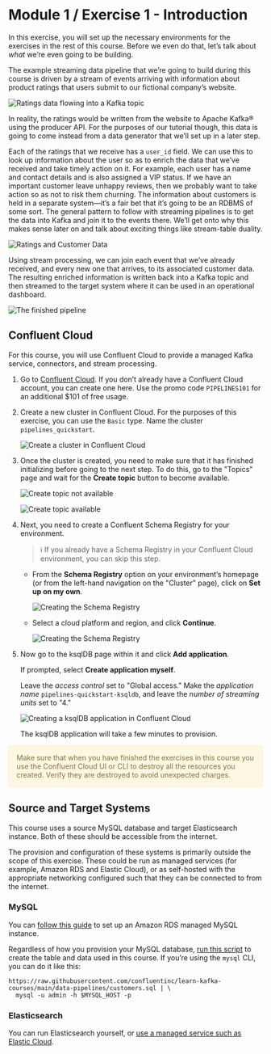 # Module 1 / Exercise 1 - Introduction

In this exercise, you will set up the necessary environments for the exercises in the rest of this course. Before we even do that, let’s talk about *what* we’re even going to be building.

The example streaming data pipeline that we’re going to build during this course is driven by a stream of events arriving with information about product ratings that users submit to our fictional company’s website.

![Ratings data flowing into a Kafka topic](images/dp01-01x-01.png)

In reality, the ratings would be written from the website to Apache Kafka® using the producer API. For the purposes of our tutorial though, this data is going to come instead from a data generator that we’ll set up in a later step.

Each of the ratings that we receive has a `user_id` field. We can use this to look up information about the user so as to enrich the data that we’ve received and take timely action on it. For example, each user has a name and contact details and is also assigned a VIP status. If we have an important customer leave unhappy reviews, then we probably want to take action so as not to risk them churning. The information about customers is held in a separate system—it’s a fair bet that it’s going to be an RDBMS of some sort. The general pattern to follow with streaming pipelines is to get the data into Kafka and join it to the events there. We’ll get onto why this makes sense later on and talk about exciting things like stream-table duality.

![Ratings and Customer Data](images/dp01-01x-02.png)

Using stream processing, we can join each event that we’ve already received, and every new one that arrives, to its associated customer data. The resulting enriched information is written back into a Kafka topic and then streamed to the target system where it can be used in an operational dashboard.

![The finished pipeline](images/dp01-01x-03.png)

## Confluent Cloud

For this course, you will use Confluent Cloud to provide a managed Kafka service, connectors, and stream processing.

1.  Go to [Confluent Cloud](https://www.confluent.io/confluent-cloud/tryfree). If you don’t already have a Confluent Cloud account, you can create one here. Use the promo code `PIPELINES101` for an additional $101 of free usage.

2.  Create a new cluster in Confluent Cloud. For the purposes of this exercise, you can use the `Basic` type. Name the cluster `pipelines_quickstart`.

    ![Create a cluster in Confluent Cloud](images/dp01-01-01.png)

3.  Once the cluster is created, you need to make sure that it has finished initializing before going to the next step. To do this, go to the "Topics" page and wait for the **Create topic** button to become available.

    ![Create topic not available](images/dp01-01-12.png)

    ![Create topic available](images/dp01-01-13.png)

4.  Next, you need to create a Confluent Schema Registry for your environment.

    > ℹ️ If you already have a Schema Registry in your Confluent Cloud environment, you can skip this step.

    -   From the **Schema Registry** option on your environment’s homepage (or from the left-hand navigation on the "Cluster" page), click on **Set up on my own**.

        ![Creating the Schema Registry](images/dp02-01-06.png)

    -   Select a cloud platform and region, and click **Continue**.

        ![Creating the Schema Registry](images/dp02-01-07.png)

5.  Now go to the ksqlDB page within it and click **Add application**.

    If prompted, select **Create application myself**.

    Leave the *access control* set to "Global access." Make the *application name* `pipelines-quickstart-ksqldb`, and leave the *number of streaming units* set to "4."

    ![Creating a ksqlDB application in Confluent Cloud](images/dp01-01-02.png)

    The ksqlDB application will take a few minutes to provision.

<div style="padding: 15px; border: 1px solid transparent; border-color: transparent; margin-bottom: 20px; border-radius: 4px; color: #8a6d3b;; background-color: #fcf8e3; border-color: #faebcc;">
Make sure that when you have finished the exercises in this course you use the Confluent Cloud UI or CLI to destroy all the resources you created. Verify they are destroyed to avoid unexpected charges.
</div>

## Source and Target Systems

This course uses a source MySQL database and target Elasticsearch instance. Both of these should be accessible from the internet.

The provision and configuration of these systems is primarily outside the scope of this exercise. These could be run as managed services (for example, Amazon RDS and Elastic Cloud), or as self-hosted with the appropriate networking configured such that they can be connected to from the internet.
### MySQL

You can [follow this guide](https://github.com/confluentinc/learn-kafka-courses/blob/main/data-pipelines/aws_rds_mysql.adoc) to set up an Amazon RDS managed MySQL instance.

Regardless of how you provision your MySQL database, [run this script](https://github.com/confluentinc/learn-kafka-courses/blob/main/data-pipelines/customers.sql) to create the table and data used in this course. If you’re using the `mysql` CLI, you can do it like this:

    https://raw.githubusercontent.com/confluentinc/learn-kafka-courses/main/data-pipelines/customers.sql | \
      mysql -u admin -h $MYSQL_HOST -p

### Elasticsearch

You can run Elasticsearch yourself, or [use a managed service such as Elastic Cloud](https://www.elastic.co/cloud/elasticsearch-service/signup).
